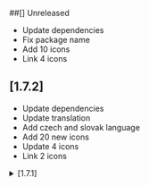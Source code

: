 ##[] Unreleased
* Update dependencies
* Fix package name
* Add 10 icons
* Link 4 icons

## [1.7.2]
* Update dependencies
* Update translation
* Add czech and slovak language
* Add 20 new icons
* Update 4 icons
* Link 2 icons

<details>
<summary>[1.7.1]</summary
* Add Pull & Bear
* Add PDF Doc Scan
* Add 56 Secure
* Add discovery+
* Add ToDark
* Add The Light
* Add RethinkDNS
* Add Polaris
* Update Red Moon
* Update FluffyChat
* Update KernelSU
* Update Launcher icon @skedastically
* Fix Icon size @jamal2362
* Add Changelog Button
</details>

